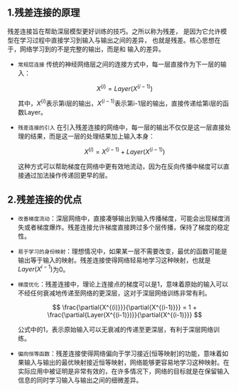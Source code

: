## 1.残差连接的原理

残差连接旨在帮助深层模型更好训练的技巧。之所以称为残差，
是因为它允许模型在学习过程中直接学习到输入与输出之间的差异，
也就是残差。核心思想在于，网络学习到的不是完整的输出，而是和
输入的差异。

* `常规层连接`
    传统的神经网络层之间的连接方式中，每一层直接作为下一层的输入：

    $$ X^{(i)} = Layer(X^{(i-1)}) $$

    其中，$X^{(i)}$表示第i层的输出，$X^{(i-1)}$表示第i-1层的输出，直接传递给第i层的函数Layer。

* `残差连接的引入`
    在引入残差连接的网络中，每一层的输出不仅仅是这一层直接处理的结果，而是这一层的处理结果加上输入本身：
    
    $$ X^{(i)} = X^{(i-1)} + Layer(X^{(i-1)}) $$

    这种方式可以帮助梯度在网络中更有效地流动，因为在反向传播中梯度可以直接通过加法操作传递回更早的层。

## 2.残差连接的优点

* `改善梯度流动`：深层网络中，直接凑够输出到输入传播梯度，可能会出现梯度消失或者梯度爆炸。残差连接允许梯度直接跨过多个层传播，保持了梯度的稳定性。
  
* `易于学习的身份映射`：理想情况中，如果某一层不需要改变，最优的函数可能是输出等于输入的映射。残差连接使得网络轻易地学习这种映射，也就是$Layer(X^{i-1})$为0。

* `梯度优化`：残差连接中，理论上连接点的梯度可以是1，意味着原始的输入可以不经任何衰减地传递至网络的更深层，这对于深层网络训练非常有利。

    $$ \frac{\partial{X^{(i)}}}{\partial{X^{(i-1)}}} = 1 + \frac{\partial{Layer(X^{(i-1)})}}{\partial{X^{(i-1)}}} $$

    公式中的1，表示原始输入可以无衰减的传递至更深层，有利于深层网络训练。


* `偏向恒等函数`：残差连接使得网络偏向于学习接近[恒等映射]的功能，意味着如果输入与输出的最优映射接近恒等映射，网络能够更容易地学习这种映射。在实际应用中被证明是非常有效的，在许多情况下，网络的目标就是在保留输入信息的同时学习输入与输出之间的细微差异。